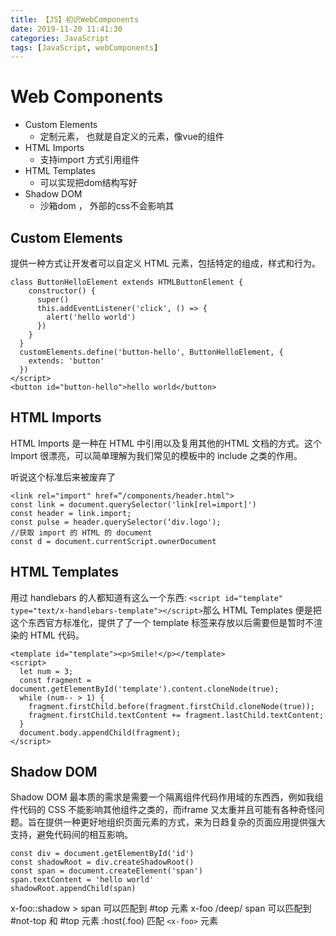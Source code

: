 ```yaml
---
title: 【JS】初识WebComponents
date: 2019-11-20 11:41:30
categories: JavaScript
tags: [JavaScript, webComponents]
---
```






# Web Components

* Custom Elements
  * 定制元素， 也就是自定义的元素，像vue的组件
* HTML Imports
  * 支持import 方式引用组件
* HTML Templates
  * 可以实现把dom结构写好
* Shadow DOM
  * 沙箱dom ， 外部的css不会影响其


## Custom Elements
提供⼀种⽅式让开发者可以⾃定义 HTML 元素，包括特定的组成，样式和行为。

```
class ButtonHelloElement extends HTMLButtonElement {
    constructor() {
      super()
      this.addEventListener('click', () => {
        alert('hello world')
      })
    }
  }
  customElements.define('button-hello', ButtonHelloElement, {
    extends: 'button'
  })
</script>
<button id="button-hello">hello world</button>
```

## HTML Imports
HTML Imports 是一种在 HTML 中引⽤以及复⽤其他的HTML ⽂档的⽅式。这个 Import 很漂亮，可以简单理解为我们常⻅的模板中的 include 之类的作⽤。

听说这个标准后来被废弃了
```
<link rel="import" href=“/components/header.html">
const link = document.querySelector('link[rel=import]')
const header = link.import;
const pulse = header.querySelector(‘div.logo');
//获取 import 的 HTML 的 document
const d = document.currentScript.ownerDocument
```

## HTML Templates
用过 handlebars 的⼈都知道有这么⼀个东⻄: `<script id="template" type="text/x-handlebars-template"></script>`那么 HTML Templates 便是把这个东⻄官⽅标准化，提供了了⼀个 template 标签来存放以后需要但是暂时不渲染的 HTML 代码。

```
<template id="template"><p>Smile!</p></template>
<script>
  let num = 3;
  const fragment = document.getElementById('template').content.cloneNode(true);
  while (num-- > 1) {
    fragment.firstChild.before(fragment.firstChild.cloneNode(true));
    fragment.firstChild.textContent += fragment.lastChild.textContent;
  }
  document.body.appendChild(fragment);
</script>
```


## Shadow DOM

Shadow DOM 最本质的需求是需要⼀个隔离组件代码作⽤域的东⻄西，例如我组件代码的 CSS 不能影响其他组件之类的，⽽iframe ⼜太重并且可能有各种奇怪问题。旨在提供⼀种更好地组织⻚⾯元素的⽅式，来为⽇趋复杂的⻚⾯应⽤提供强⼤⽀持，避免代码间的相互影响。
```
const div = document.getElementById('id')
const shadowRoot = div.createShadowRoot()
const span = document.createElement('span')
span.textContent = 'hello world'
shadowRoot.appendChild(span)
```

x-foo::shadow > span 可以匹配到 #top 元素
x-foo /deep/ span 可以匹配到 #not-top 和 #top 元素
:host(.foo) 匹配 `<x-foo>` 元素









